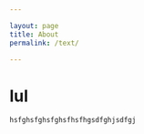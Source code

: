 ```yaml
---

layout: page  
title: About  
permalink: /text/

---
```


# lul

```
hsfghsfghsfghsfhsfhgsdfghjsdfgj
```
